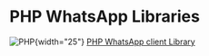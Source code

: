 # PHP WhatsApp Libraries

![PHP](https://www.php.net/images/logos/php-logo.svg){width="25"} [PHP WhatsApp client Library](phpClient/index.md)